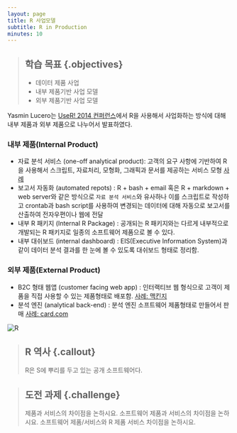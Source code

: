 ```yaml
---
layout: page
title: R 사업모델
subtitle: R in Production
minutes: 10
---
```

> ## 학습 목표 {.objectives}
>
> * 데이터 제품 사업 
> * 내부 제품기반 사업 모델
> * 외부 제품기반 사업 모델

Yasmin Lucero는 [UseR! 2014 컨퍼런스](http://user2014.stat.ucla.edu/)에서 R을 사용해서 사업화하는 방식에 대해 내부 제품과 외부 제품으로 나누어서 발표하였다.

### 내부 제품(Internal Product) 
 - 자료 분석 서비스 (one-off analytical product): 고객의 요구 사항에 기반하여 R을 사용해서 스크립트, 자료처리, 모형화, 그래픽과 문서를 제공하는 서비스 모형 [사례](http://rpubs.com/nathanesau1/21383
)
 - 보고서 자동화 (automated repots) : R + bash + email 혹은 R + markdown + web server와 같은 방식으로 ``자료 분석 서비스``와 유사하나 이를 스크립트로 작성하고 crontab과 bash script를 사용하여 변경되는 데이터에 대해 자동으로 보고서를 산출하여 전자우편이나 웹에 전달
 - 내부 R 패키지 (Internal R Package) : 공개되는 R 패키지와는 다르게 내부적으로 개발되는 R 패키지로 일종의 소프트웨어 제품으로 볼 수 있다.
 - 내부 대쉬보드 (internal dashboard) : EIS(Executive Information System)과 같이 데이터 분석 결과를 한 눈에 볼 수 있도록 대쉬보드 형태로 정리함.

 ### 외부 제품(External Product) 
 - B2C 형태 웹앱 (customer facing web app) : 인터랙티브 웹 형식으로 고객이 제품을 직접 사용할 수 있는 제품형태로 배포함. [사례: 맥킨지](http://www.showmeshiny.com/
)
 - 분석 엔진 (analytical back-end) : 분석 엔진 소프트웨어 제품형태로 만들어서 판매 [사례: card.com](https://www.card.com/)


![R](fig/r-logo.png "R Logo")

> ## R 역사 {.callout}
>
> R은 S에 뿌리를 두고 있는 공개 소프트웨어다.



> ## 도전 과제 {.challenge}
>
> 제품과 서비스의 차이점을 논하시요.
> 소프트웨어 제품과 서비스의 차이점을 논하시요.
> 소프트웨어 제품/서비스와 R 제품 서비스 차이점을 논하시요.

